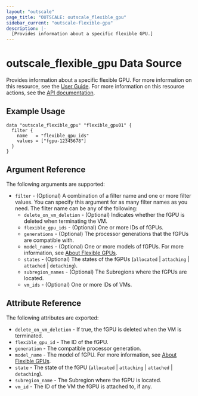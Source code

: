 ```yaml
---
layout: "outscale"
page_title: "OUTSCALE: outscale_flexible_gpu"
sidebar_current: "outscale-flexible-gpu"
description: |-
  [Provides information about a specific flexible GPU.]
---
```


# outscale_flexible_gpu Data Source

Provides information about a specific flexible GPU.
For more information on this resource, see the [User Guide](https://docs.outscale.com/en/userguide/About-Flexible-GPUs.html).
For more information on this resource actions, see the [API documentation](https://docs.outscale.com/api#3ds-outscale-api-flexiblegpu).

## Example Usage

```hcl
data "outscale_flexible_gpu" "flexible_gpu01" {
  filter {
    name   = "flexible_gpu_ids"
    values = ["fgpu-12345678"]
  }
}
```

## Argument Reference

The following arguments are supported:

* `filter` - (Optional) A combination of a filter name and one or more filter values. You can specify this argument for as many filter names as you need. The filter name can be any of the following:
    * `delete_on_vm_deletion` - (Optional) Indicates whether the fGPU is deleted when terminating the VM.
    * `flexible_gpu_ids` - (Optional) One or more IDs of fGPUs.
    * `generations` - (Optional) The processor generations that the fGPUs are compatible with.
    * `model_names` - (Optional) One or more models of fGPUs. For more information, see [About Flexible GPUs](https://wiki.outscale.net/display/EN/About+Flexible+GPUs).
    * `states` - (Optional) The states of the fGPUs (`allocated` \| `attaching` \| `attached` \| `detaching`).
    * `subregion_names` - (Optional) The Subregions where the fGPUs are located.
    * `vm_ids` - (Optional) One or more IDs of VMs.

## Attribute Reference

The following attributes are exported:

* `delete_on_vm_deletion` - If true, the fGPU is deleted when the VM is terminated.
* `flexible_gpu_id` - The ID of the fGPU.
* `generation` - The compatible processor generation.
* `model_name` - The model of fGPU. For more information, see [About Flexible GPUs](https://wiki.outscale.net/display/EN/About+Flexible+GPUs).
* `state` - The state of the fGPU (`allocated` \| `attaching` \| `attached` \| `detaching`).
* `subregion_name` - The Subregion where the fGPU is located.
* `vm_id` - The ID of the VM the fGPU is attached to, if any.
